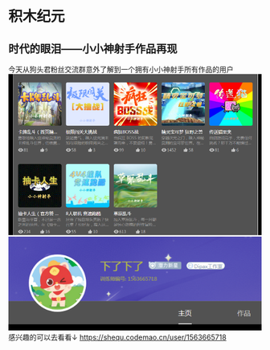 # 积木纪元


## 时代的眼泪——小小神射手作品再现
今天从狗头君粉丝交流群意外了解到一个拥有小小神射手所有作品的用户
![](./assets/kitten-1.png)
![](./assets/kitten-2.png)
感兴趣的可以去看看↓
https://shequ.codemao.cn/user/1563665718
